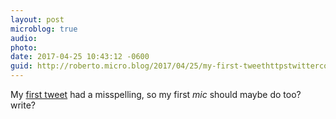 ```yaml
---
layout: post
microblog: true
audio: 
photo: 
date: 2017-04-25 10:43:12 -0600
guid: http://roberto.micro.blog/2017/04/25/my-first-tweethttpstwittercomrmateustatus.html
---
```

My [first tweet](https://twitter.com/rmateu/status/545673) had a misspelling, so my first _mic_ should maybe do too? write?   
